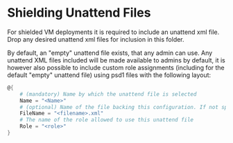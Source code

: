 ﻿# Shielding Unattend Files

For shielded VM deployments it is required to include an unattend xml file.
Drop any desired unattend xml files for inclusion in this folder.

By default, an "empty" unattend file exists, that any admin can use.
Any unattend XML files included will be made available to admins by default, it is however also possible to include custom role assignments (including for the default "empty" unattend file) using psd1 files with the following layout:

```powershell
@{
    # (mandatory) Name by which the unattend file is selected
    Name = "<Name>"
    # (optional) Name of the file backing this configuration. If not specified, '<name>.xml' is assumed
    FileName = "<filename>.xml"
    # The name of the role allowed to use this unattend file
    Role = "<role>"
}
```
